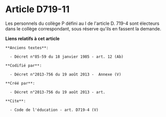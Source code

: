# Article D719-11

Les personnels du collège P défini au I de l'article D. 719-4 sont électeurs dans le collège correspondant, sous réserve
qu'ils en fassent la demande.

**Liens relatifs à cet article**

	**Anciens textes**:

	  - Décret n°85-59 du 18 janvier 1985 - art. 12 (Ab)

	**Codifié par**:

	  - Décret n°2013-756 du 19 août 2013 -  Annexe (V)

	**Créé par**:

	  - Décret n°2013-756 du 19 août 2013 - art.

	**Cite**:

	  - Code de l'éducation - art. D719-4 (V)
